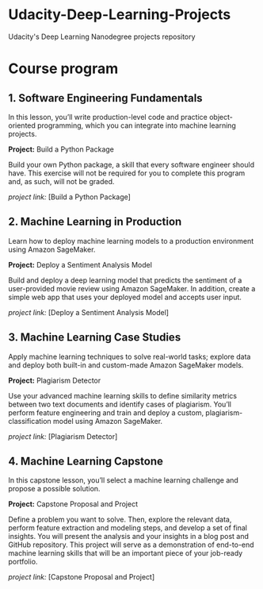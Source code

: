 # Udacity-Deep-Learning-Projects
Udacity's Deep Learning Nanodegree projects repository

# Course program

## 1. Software Engineering Fundamentals

  In this lesson, you’ll write production-level code and practice object-oriented programming, which you can integrate into machine learning projects.

  **Project:** Build a Python Package

  Build your own Python package, a skill that every software engineer should have. This exercise will not be required for you to complete this program and, as such, will not be graded.


  *project link:* [Build a Python Package]


## 2. Machine Learning in Production

  Learn how to deploy machine learning models to a production environment using Amazon SageMaker.

  **Project:** Deploy a Sentiment Analysis Model

  Build and deploy a deep learning model that predicts the sentiment of a user-provided movie review using Amazon SageMaker. In addition, create a simple web app that uses your deployed model and accepts user input.

  *project link:* [Deploy a Sentiment Analysis Model]

## 3. Machine Learning Case Studies

  Apply machine learning techniques to solve real-world tasks; explore data and deploy both built-in and custom-made Amazon SageMaker models.

  **Project:** Plagiarism Detector

  Use your advanced machine learning skills to define similarity metrics between two text documents and identify cases of plagiarism. You’ll perform feature engineering and train and deploy a custom, plagiarism-classification model using Amazon SageMaker.


*project link:* [Plagiarism Detector]


## 4. Machine Learning Capstone

  In this capstone lesson, you’ll select a machine learning challenge and propose a possible solution.

  **Project:** Capstone Proposal and Project

  Define a problem you want to solve. Then, explore the relevant data, perform feature extraction and modeling steps, and develop a set of final insights. You will present the analysis and your insights in a blog post and GitHub repository. This project will serve as a demonstration of end-to-end machine learning skills that will be an important piece of your job-ready portfolio.


*project link:* [Capstone Proposal and Project]

